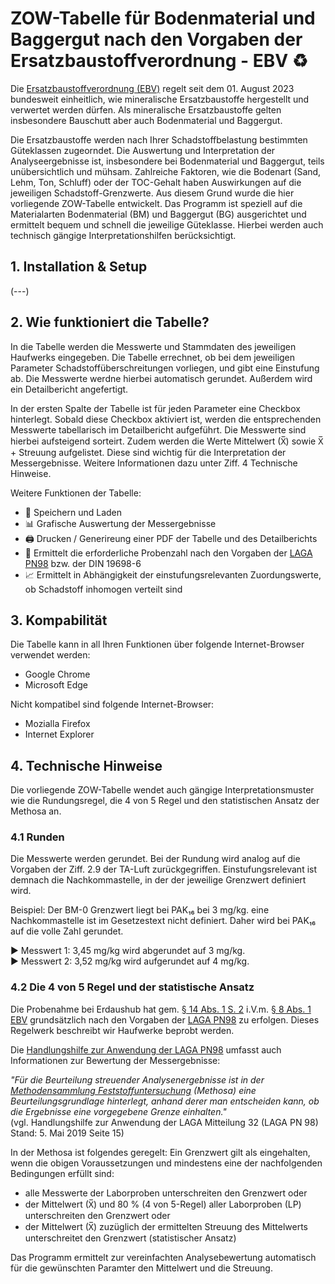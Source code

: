 # ZOW-Tabelle für Bodenmaterial und Baggergut nach den Vorgaben der Ersatzbaustoffverordnung - EBV ♻️

Die [Ersatzbaustoffverordnung (EBV)](https://www.gesetze-im-internet.de/ersatzbaustoffv/) regelt seit dem 01. August 2023 bundesweit einheitlich, wie mineralische Ersatzbaustoffe hergestellt und verwertet werden dürfen. Als mineralische Ersatzbaustoffe gelten insbesondere Bauschutt aber auch Bodenmaterial und Baggergut. 

Die Ersatzbaustoffe werden nach Ihrer Schadstoffbelastung bestimmten Güteklassen zugeorndet. Die Auswertung und Interpretation der Analyseergebnisse ist, insbesondere bei Bodenmaterial und Baggergut, teils unübersichtlich und mühsam. Zahlreiche Faktoren, wie die Bodenart (Sand, Lehm, Ton, Schluff) oder der TOC-Gehalt haben Auswirkungen auf die jeweiligen Schadstoff-Grenzwerte. Aus diesem Grund wurde die hier vorliegende ZOW-Tabelle entwickelt. Das Programm ist speziell auf die Materialarten Bodenmaterial (BM) und Baggergut (BG) ausgerichtet und ermittelt bequem und schnell die jeweilige Güteklasse. Hierbei werden auch technisch gängige Interpretationshilfen berücksichtigt. 

## 1. Installation & Setup

(---)

## 2. Wie funktioniert die Tabelle?

In die Tabelle werden die Messwerte und Stammdaten des jeweiligen Haufwerks eingegeben. Die Tabelle errechnet, ob bei dem jeweiligen Parameter Schadstoffüberschreitungen vorliegen, und gibt eine Einstufung ab. Die Messwerte werdne hierbei automatisch gerundet. Außerdem wird ein Detailbericht angefertigt. 

In der ersten Spalte der Tabelle ist für jeden Parameter eine Checkbox hinterlegt. Sobald diese Checkbox aktiviert ist, werden die entsprechenden Messwerte tabellarisch im Detailbericht aufgeführt. Die Messwerte sind hierbei aufsteigend sorteirt. Zudem werden die Werte  Mittelwert (X̅) sowie X̅ + Streuung aufgelistet. Diese sind wichtig für die Interpretation der Messergebnisse. Weitere Informationen dazu unter Ziff. 4 Technische Hinweise.

Weitere Funktionen der Tabelle:

- 💾 Speichern und Laden
- 📊 Grafische Auswertung der Messergebnisse
- 🖨️ Drucken / Generireung einer PDF der Tabelle und des Detailberichts
- 🧪 Ermittelt die erforderliche Probenzahl nach den Vorgaben der [LAGA PN98](https://www.laga-online.de/documents/m-32_pn98_red-aend_2019_mai_1562758999.pdf) bzw. der DIN 19698-6
- 📈 Ermittelt in Abhängigkeit der einstufungsrelevanten Zuordungswerte, ob Schadstoff inhomogen verteilt sind

## 3. Kompabilität

Die Tabelle kann in all Ihren Funktionen über folgende Internet-Browser verwendet werden:

- Google Chrome
- Microsoft Edge

Nicht kompatibel sind folgende Internet-Browser:

- Mozialla Firefox
- Internet Explorer

## 4. Technische Hinweise

Die vorliegende ZOW-Tabelle wendet auch gängige Interpretationsmuster wie die Rundungsregel, die 4 von 5 Regel und den statistischen Ansatz der Methosa an. 

### 4.1 Runden

Die Messwerte werden gerundet. Bei der Rundung wird analog auf die Vorgaben der Ziff. 2.9 der TA-Luft zurückgegriffen. Einstufungsrelevant ist demnach die Nachkommastelle, in der der jeweilige Grenzwert definiert wird.

Beispiel: Der BM-0 Grenzwert liegt bei PAK₁₆ bei 3 mg/kg. eine Nachkommastelle ist im Gesetzestext nicht definiert. Daher wird bei PAK₁₆ auf die volle Zahl gerundet. 

▶️ Messwert 1: 3,45 mg/kg wird abgerundet auf 3 mg/kg.  
▶️ Messwert 2: 3,52 mg/kg wird aufgerundet auf 4 mg/kg.

### 4.2 Die 4 von 5 Regel und der statistische Ansatz

Die Probenahme bei Erdaushub hat gem. [§ 14 Abs. 1 S. 2](https://www.gesetze-im-internet.de/ersatzbaustoffv/__14.html) i.V.m. [§ 8 Abs. 1 EBV](https://www.gesetze-im-internet.de/ersatzbaustoffv/__8.html) grundsätzlich nach den Vorgaben der [LAGA PN98](https://www.laga-online.de/documents/m-32_pn98_red-aend_2019_mai_1562758999.pdf) zu erfolgen. Dieses Regelwerk beschreibt wir Haufwerke beprobt werden. 

Die [Handlungshilfe zur Anwendung der LAGA PN98](https://www.laga-online.de/documents/hinweise_pn98_stand_2019_mai_1564665128.pdf) umfasst auch Informationen zur Bewertung der Messergebnisse:  

*"Für die Beurteilung streuender Analysenergebnisse ist in der [Methodensammlung Feststoffuntersuchung](https://www.umweltbundesamt.de/sites/default/files/medien/359/dokumente/20210615_methodensammlungfeststoffuntersuchung_v2_final_0.pdf) (Methosa) eine Beurteilungsgrundlage hinterlegt, anhand derer man entscheiden kann, ob die Ergebnisse eine vorgegebene Grenze einhalten."*  
(vgl. Handlungshilfe zur Anwendung der LAGA Mitteilung 32 (LAGA PN 98) Stand: 5. Mai 2019 Seite 15)

In der Methosa ist folgendes geregelt: Ein Grenzwert gilt als eingehalten, wenn die obigen Voraussetzungen und mindestens eine der nachfolgenden Bedingungen erfüllt sind:  
- alle Messwerte der Laborproben unterschreiten den Grenzwert oder
- der Mittelwert (X̅) und 80 % (4 von 5-Regel) aller Laborproben (LP) unterschreiten den Grenzwert oder
- der Mittelwert (X̅) zuzüglich der ermittelten Streuung des Mittelwerts unterschreitet den Grenzwert (statistischer Ansatz)

Das Programm ermittelt zur vereinfachten Analysebewertung automatisch für die gewünschten Paramter den Mittelwert und die Streuung.
